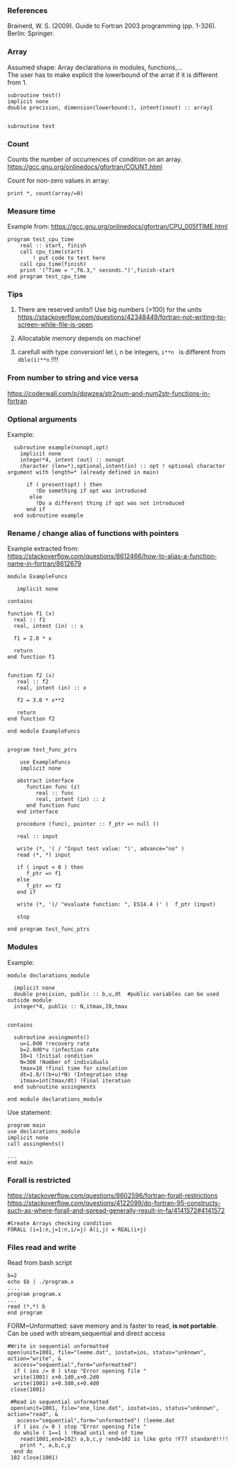 ### References
Brainerd, W. S. (2009). Guide to Fortran 2003 programming (pp. 1-326). Berlin: Springer.  

### Array
Assumed shape: Array declarations in modules, functions,...  
The user has to make explicit the lowerbound of the arrat if it is different from 1.  
```
subroutine test()
implicit none
double precision, dimension(lowerbound:), intent(inout) :: array1


subroutine test
```

### Count
Counts the number of occurrences of condition on an array.
https://gcc.gnu.org/onlinedocs/gfortran/COUNT.html  
  
Count for non-zero values in array:  
```
print *, count(array/=0)
```

### Measure time
Example from: https://gcc.gnu.org/onlinedocs/gfortran/CPU_005fTIME.html
```
program test_cpu_time
    real :: start, finish
    call cpu_time(start)
        ! put code to test here
    call cpu_time(finish)
    print '("Time = ",f6.3," seconds.")',finish-start
end program test_cpu_time
```
### Tips
1. There are reserved units!! Use big numbers (>100) for the units  
https://stackoverflow.com/questions/42348449/fortran-not-writing-to-screen-while-file-is-open  

2. Allocatable memory depends on machine!

3. carefull with type conversion! let i, n be integers,  ```i**n ``` is different from ```dble(i)**n``` !!!!

### From number to string and vice versa
https://coderwall.com/p/dqwzea/str2num-and-num2str-functions-in-fortran

### Optional arguments
Example:
```
  subroutine example(nonopt,opt)
    implicit none
    integer*4, intent (out) :: nonopt
    character (len=*),optional,intent(in) :: opt ! optional character argument with length=* (already defined in main)
   
      if ( present(opt) ) then
         !Do something if opt was introduced
       else
         !Do a different thing if opt was not introduced
      end if
  end subroutine example
```

### Rename / change alias of functions with pointers
Example extracted from: https://stackoverflow.com/questions/8612466/how-to-alias-a-function-name-in-fortran/8612679
```
module ExampleFuncs

   implicit none

contains

function f1 (x)
  real :: f1
  real, intent (in) :: x

  f1 = 2.0 * x

  return
end function f1


function f2 (x)
   real :: f2
   real, intent (in) :: x

   f2 = 3.0 * x**2

   return
end function f2

end module ExampleFuncs


program test_func_ptrs

    use ExampleFuncs
    implicit none

   abstract interface
      function func (z)
         real :: func
         real, intent (in) :: z
      end function func
   end interface

   procedure (func), pointer :: f_ptr => null ()

   real :: input

   write (*, '( / "Input test value: ")', advance="no" )
   read (*, *) input

   if ( input < 0 ) then
      f_ptr => f1
   else
      f_ptr => f2
   end if

   write (*, '(/ "evaluate function: ", ES14.4 )' )  f_ptr (input)

   stop

end program test_func_ptrs

```

### Modules
Example:
```
module declarations_module

  implicit none
  double precision, public :: b,u,dt  #public variables can be used outside module
  integer*4, public :: N,itmax,I0,tmax


contains

  subroutine assingments()
    u=1.0d0 !recovery rate
    b=2.0d0*u !infection rate
    I0=1 !Initial condition
    N=300 !Number of individuals
    tmax=10 !final time for simulation
    dt=1.0/((b+u)*N) !Integration step
    itmax=int(tmax/dt) !Final iteration
  end subroutine assingments

end module declarations_module
```
Use statement:
```
program main
use declarations_module
implicit none
call assingments()

...
end main
```
### Forall is restricted 

https://stackoverflow.com/questions/8602596/fortran-forall-restrictions  
https://stackoverflow.com/questions/4122099/do-fortran-95-constructs-such-as-where-forall-and-spread-generally-result-in-fa/4141572#4141572
```
#Create Arrays checking condition
FORALL (i=1:n,j=1:n,i/=j) A(i,j) = REAL(i+j)
```
### Files read and write
Read from bash script
```
b=2
echo $b | ./program.x
....
program program.x
...
read (*,*) b
end program
```
FORM=Unformatted: save memory and is faster to read, **is not portable**. Can be used with stream,sequential and direct access
```
#Write in sequential unformatted
open(unit=1001, file="leeme.dat", iostat=ios, status="unknown", action="write", &
  access="sequential",form="unformatted")
  if ( ios /= 0 ) stop "Error opening file "
  write(1001) x+0.1d0,x+0.2d0
  write(1001) x+0.3d0,x+0.4d0
 close(1001)
 
 #Read in sequential unformatted
 open(unit=1001, file="one_line.dat", iostat=ios, status="unknown", action="read", &
   access="sequential",form="unformatted") !leeme.dat
  if ( ios /= 0 ) stop "Error opening file "
  do while ( 1==1 ) !Read until end of time
    read(1001,end=102) a,b,c,y !end=102 is like goto !F77 standard!!!!
    print *, a,b,c,y
  end do
 102 close(1001)
```
